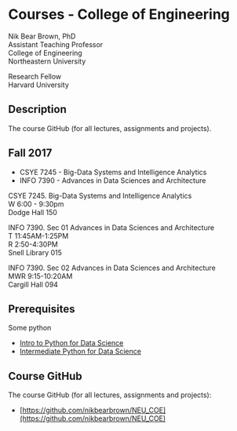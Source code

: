 # Courses - College of Engineering   

Nik Bear Brown, PhD    
Assistant Teaching Professor    
College of Engineering    
Northeastern University    

Research Fellow   
Harvard University    


## Description

The course GitHub (for all lectures, assignments and projects).

## Fall 2017

* CSYE 7245 - Big-Data Systems and Intelligence Analytics  
* INFO 7390 - Advances in Data Sciences and Architecture


CSYE 7245. Big-Data Systems and Intelligence Analytics     
W 6:00 - 9:30pm   
Dodge Hall 150   
	
	
INFO 7390. Sec 01 Advances in Data Sciences and Architecture   
T 11:45AM-1:25PM     
R 2:50-4:30PM   
Snell Library 015 

INFO 7390. Sec 02 Advances in Data Sciences and Architecture   
MWR 9:15-10:20AM    
Cargill Hall 094    


## Prerequisites

Some python 

* [Intro to Python for Data Science](https://www.datacamp.com/courses/intro-to-python-for-data-science)
* [Intermediate Python for Data Science](https://www.datacamp.com/courses/intermediate-python-for-data-science)


## Course GitHub

The course GitHub (for all lectures, assignments and projects):

* [https://github.com/nikbearbrown/NEU_COE](https://github.com/nikbearbrown/NEU_COE)  

